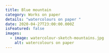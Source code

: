 ```yaml
---
title: Blue mountain
category: Works on paper
details: "watercolours on paper "
date: 2020-04-27T23:00:00.000Z
isFeatured: false
images:
  - image: watercolour-sketch-mountains.jpg
    alt: watercolours on paper
---
```

